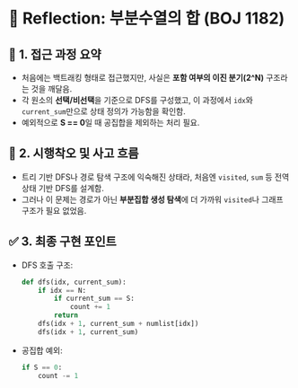 # 💬 Reflection: 부분수열의 합 (BOJ 1182)

## 🧠 1. 접근 과정 요약

- 처음에는 백트래킹 형태로 접근했지만, 사실은 **포함 여부의 이진 분기(2^N)** 구조라는 것을 깨달음.
- 각 원소의 **선택/비선택**을 기준으로 DFS를 구성했고, 이 과정에서 `idx`와 `current_sum`만으로 상태 정의가 가능함을 확인함.
- 예외적으로 **S == 0**일 때 공집합을 제외하는 처리 필요.

## 🔄 2. 시행착오 및 사고 흐름

- 트리 기반 DFS나 경로 탐색 구조에 익숙해진 상태라, 처음엔 `visited`, `sum` 등 전역 상태 기반 DFS를 설계함.
- 그러나 이 문제는 경로가 아닌 **부분집합 생성 탐색**에 더 가까워 `visited`나 그래프 구조가 필요 없었음.

## ✅ 3. 최종 구현 포인트

- DFS 호출 구조:

  ```python
  def dfs(idx, current_sum):
      if idx == N:
          if current_sum == S:
              count += 1
          return
      dfs(idx + 1, current_sum + numlist[idx])
      dfs(idx + 1, current_sum)
  ```

- 공집합 예외:

  ```python
  if S == 0:
      count -= 1
  ```
